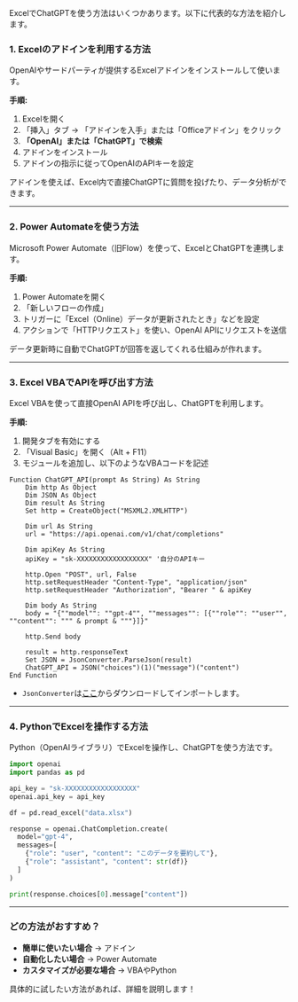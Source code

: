 ExcelでChatGPTを使う方法はいくつかあります。以下に代表的な方法を紹介します。

### 1. **Excelのアドインを利用する方法**  
OpenAIやサードパーティが提供するExcelアドインをインストールして使います。

**手順:**
1. Excelを開く  
2. 「挿入」タブ → 「アドインを入手」または「Officeアドイン」をクリック  
3. **「OpenAI」または「ChatGPT」で検索**  
4. アドインをインストール  
5. アドインの指示に従ってOpenAIのAPIキーを設定  

アドインを使えば、Excel内で直接ChatGPTに質問を投げたり、データ分析ができます。

---

### 2. **Power Automateを使う方法**  
Microsoft Power Automate（旧Flow）を使って、ExcelとChatGPTを連携します。

**手順:**
1. Power Automateを開く  
2. 「新しいフローの作成」  
3. トリガーに「Excel（Online）データが更新されたとき」などを設定  
4. アクションで「HTTPリクエスト」を使い、OpenAI APIにリクエストを送信  

データ更新時に自動でChatGPTが回答を返してくれる仕組みが作れます。

---

### 3. **Excel VBAでAPIを呼び出す方法**  
Excel VBAを使って直接OpenAI APIを呼び出し、ChatGPTを利用します。

**手順:**
1. 開発タブを有効にする  
2. 「Visual Basic」を開く（Alt + F11）  
3. モジュールを追加し、以下のようなVBAコードを記述  

```vba
Function ChatGPT_API(prompt As String) As String
    Dim http As Object
    Dim JSON As Object
    Dim result As String
    Set http = CreateObject("MSXML2.XMLHTTP")
    
    Dim url As String
    url = "https://api.openai.com/v1/chat/completions"
    
    Dim apiKey As String
    apiKey = "sk-XXXXXXXXXXXXXXXXXX" '自分のAPIキー
    
    http.Open "POST", url, False
    http.setRequestHeader "Content-Type", "application/json"
    http.setRequestHeader "Authorization", "Bearer " & apiKey
    
    Dim body As String
    body = "{""model"": ""gpt-4"", ""messages"": [{""role"": ""user"", ""content"": """ & prompt & """}]}"

    http.Send body
    
    result = http.responseText
    Set JSON = JsonConverter.ParseJson(result)
    ChatGPT_API = JSON("choices")(1)("message")("content")
End Function
```
- `JsonConverter`は[ここ](https://github.com/VBA-tools/VBA-JSON)からダウンロードしてインポートします。

---

### 4. **PythonでExcelを操作する方法**  
Python（OpenAIライブラリ）でExcelを操作し、ChatGPTを使う方法です。  
```python
import openai
import pandas as pd

api_key = "sk-XXXXXXXXXXXXXXXXXX"
openai.api_key = api_key

df = pd.read_excel("data.xlsx")

response = openai.ChatCompletion.create(
  model="gpt-4",
  messages=[
    {"role": "user", "content": "このデータを要約して"},
    {"role": "assistant", "content": str(df)}
  ]
)

print(response.choices[0].message["content"])
```

---

### どの方法がおすすめ？
- **簡単に使いたい場合** → アドイン  
- **自動化したい場合** → Power Automate  
- **カスタマイズが必要な場合** → VBAやPython  

具体的に試したい方法があれば、詳細を説明します！
